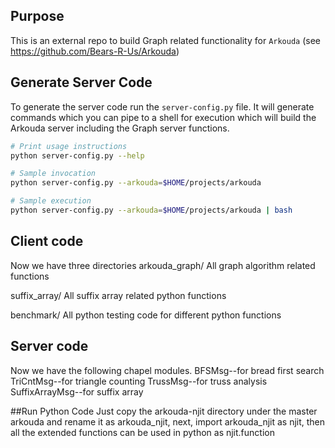 ## Purpose
This is an external repo to build Graph related functionality for `Arkouda`
(see https://github.com/Bears-R-Us/Arkouda)

## Generate Server Code
To generate the server code run the `server-config.py` file.
It will generate commands which you can pipe to a shell for execution which
will build the Arkouda server including the Graph server functions.

```bash
# Print usage instructions
python server-config.py --help

# Sample invocation
python server-config.py --arkouda=$HOME/projects/arkouda

# Sample execution
python server-config.py --arkouda=$HOME/projects/arkouda | bash
```

## Client code
Now we have three directories
arkouda_graph/
All graph algorithm related functions

suffix_array/
All suffix array related python functions

benchmark/
All python testing code for different python functions

## Server code
Now we have the following chapel modules.
BFSMsg--for bread first search
TriCntMsg--for triangle counting
TrussMsg--for truss analysis
SuffixArrayMsg--for suffix array

##Run Python Code
Just copy the arkouda-njit directory under the master arkouda and rename it as arkouda_njit, 
next, import arkouda_njit as njit,
then all the extended functions can be used in python as njit.function

